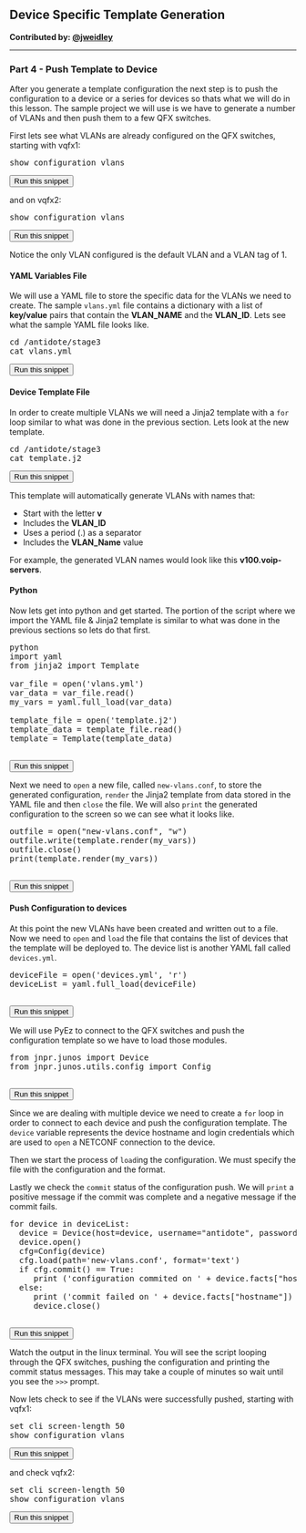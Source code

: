 ## Device Specific Template Generation

**Contributed by: [@jweidley](https://github.com/jweidley)**

---

### Part 4  - Push Template to Device

After you generate a template configuration the next step is to push the configuration to a device or a series for devices so thats what we will do in this lesson. The sample project we will use is we have to generate a number of VLANs and then push them to a few QFX switches.

First lets see what VLANs are already configured on the QFX switches, starting with vqfx1:
<pre>
show configuration vlans
</pre>
<button type="button" class="btn btn-primary btn-sm" onclick="runSnippetInTab('vqfx1', this)">Run this snippet</button>

and on vqfx2:
<pre>
show configuration vlans
</pre>
<button type="button" class="btn btn-primary btn-sm" onclick="runSnippetInTab('vqfx2', this)">Run this snippet</button>

Notice the only VLAN configured is the default VLAN and a VLAN tag of 1.

#### YAML Variables File 
We will use a YAML file to store the specific data for the VLANs we need to create. The sample `vlans.yml` file contains a dictionary with a list of **key/value** pairs that contain the **VLAN\_NAME** and the **VLAN\_ID**. Lets see what the sample YAML file looks like.

<pre>
cd /antidote/stage3
cat vlans.yml
</pre>
<button type="button" class="btn btn-primary btn-sm" onclick="runSnippetInTab('linux', this)">Run this snippet</button>

#### Device Template File
In order to create multiple VLANs we will need a Jinja2 template with a `for` loop similar to what was done in the previous section. Lets look at the new template.
<pre>
cd /antidote/stage3
cat template.j2
</pre>
<button type="button" class="btn btn-primary btn-sm" onclick="runSnippetInTab('linux', this)">Run this snippet</button>

This template will automatically generate VLANs with names that:
- Start with the letter **v**
- Includes the **VLAN\_ID**
- Uses a period (.) as a separator
- Includes the **VLAN\_Name** value

For example, the generated VLAN names would look like this **v100.voip-servers**.

#### Python
Now lets get into python and get started. The portion of the script where we import the YAML file & Jinja2 template is similar to what was done in the previous sections so lets do that first.

<pre>
python
import yaml
from jinja2 import Template

var_file = open('vlans.yml')
var_data = var_file.read()
my_vars = yaml.full_load(var_data)

template_file = open('template.j2')
template_data = template_file.read()
template = Template(template_data)

</pre>
<button type="button" class="btn btn-primary btn-sm" onclick="runSnippetInTab('linux', this)">Run this snippet</button>

Next we need to `open` a new file, called `new-vlans.conf`, to store the generated configuration, `render` the Jinja2 template from data stored in the YAML file and then `close` the file. We will also `print` the generated configuration to the screen so we can see what it looks like.
<pre>
outfile = open("new-vlans.conf", "w")
outfile.write(template.render(my_vars))
outfile.close()
print(template.render(my_vars))

</pre>
<button type="button" class="btn btn-primary btn-sm" onclick="runSnippetInTab('linux', this)">Run this snippet</button>

#### Push Configuration to devices
At this point the new VLANs have been created and written out to a file. Now we need to `open` and `load` the file that contains the list of devices that the template will be deployed to. The device list is another YAML fall called `devices.yml`.
<pre>
deviceFile = open('devices.yml', 'r')
deviceList = yaml.full_load(deviceFile)

</pre>
<button type="button" class="btn btn-primary btn-sm" onclick="runSnippetInTab('linux', this)">Run this snippet</button>

We will use PyEz to connect to the QFX switches and push the configuration template so we have to load those modules.
<pre>
from jnpr.junos import Device
from jnpr.junos.utils.config import Config

</pre>
<button type="button" class="btn btn-primary btn-sm" onclick="runSnippetInTab('linux', this)">Run this snippet</button>

Since we are dealing with multiple device we need to create a `for` loop in order to connect to each device and push the configuration template. The `device` variable represents the device hostname and login credentials which are used to `open` a NETCONF connection to the device.

Then we start the process of `load`ing the configuration. We must specify the file with the configuration and the format.

Lastly we check the `commit` status of the configuration push. We will `print` a positive message if the commit was complete and a negative message if the commit fails.
<pre>
for device in deviceList:
  device = Device(host=device, username="antidote", password="antidotepassword")
  device.open()
  cfg=Config(device)
  cfg.load(path='new-vlans.conf', format='text')
  if cfg.commit() == True:
     print ('configuration commited on ' + device.facts["hostname"])
  else:
     print ('commit failed on ' + device.facts["hostname"])
     device.close()

</pre>
<button type="button" class="btn btn-primary btn-sm" onclick="runSnippetInTab('linux', this)">Run this snippet</button>

Watch the output in the linux terminal. You will see the script looping through the QFX switches, pushing the configuration and printing the commit status messages. This may take a couple of minutes so wait until you see the `>>>` prompt.

Now lets check to see if the VLANs were successfully pushed, starting with vqfx1:
<pre>
set cli screen-length 50
show configuration vlans
</pre>
<button type="button" class="btn btn-primary btn-sm" onclick="runSnippetInTab('vqfx1', this)">Run this snippet</button>

and check vqfx2:
<pre>
set cli screen-length 50
show configuration vlans
</pre>
<button type="button" class="btn btn-primary btn-sm" onclick="runSnippetInTab('vqfx2', this)">Run this snippet</button>
